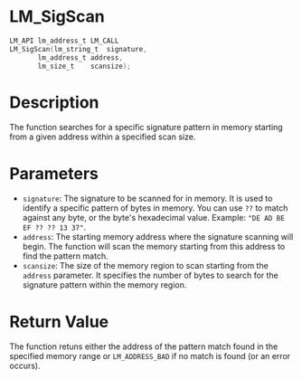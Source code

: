 # LM_SigScan

```c
LM_API lm_address_t LM_CALL
LM_SigScan(lm_string_t  signature,
	   lm_address_t address,
	   lm_size_t    scansize);
```

# Description
The function searches for a specific signature pattern in memory starting from a given address
within a specified scan size.

# Parameters
 - `signature`: The signature to be scanned for in memory. It is used to identify a specific
pattern of bytes in memory. You can use `??` to match against any byte, or the byte's hexadecimal
value. Example: `"DE AD BE EF ?? ?? 13 37"`.
 - `address`: The starting memory address where the signature scanning will begin. The function
will scan the memory starting from this address to find the pattern match.
 - `scansize`: The size of the memory region to scan starting from the `address` parameter. It
specifies the number of bytes to search for the signature pattern within the memory region.

# Return Value
The function retuns either the address of the pattern match found in the specified memory range
or `LM_ADDRESS_BAD` if no match is found (or an error occurs).

